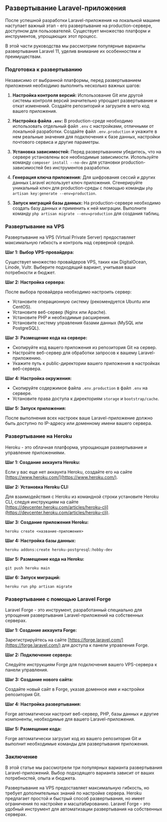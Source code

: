 ## Развертывание Laravel-приложения

После успешной разработки Laravel-приложения на локальной машине наступает важный этап - его развертывание на production-сервере, доступном для пользователей. Существует множество платформ и инструментов, упрощающих этот процесс. 

В этой части руководства мы рассмотрим популярные варианты развертывания Laravel 11, уделив внимание их особенностям и преимуществам.

### Подготовка к развертыванию

Независимо от выбранной платформы, перед развертыванием приложения необходимо выполнить несколько важных шагов:

1. **Настройка контроля версий:** 
    Использование Git или другой системы контроля версий значительно упрощает развертывание и откат изменений. Создайте репозиторий и загрузите в него код вашего приложения.

2. **Настройка файла `.env`:** 
    В production-среде необходимо использовать отдельный файл `.env` с настройками, отличными от локальной разработки. Создайте файл `.env.production` и укажите в нем реальные значения для подключения к базе данных, настройки почтового сервиса и другие параметры.

3. **Установка зависимостей:** 
    Перед развертыванием убедитесь, что на сервере установлены все необходимые зависимости. Используйте команду `composer install --no-dev` для установки production-зависимостей без инструментов разработки.

4. **Генерация ключа приложения:** 
    Для шифрования сессий и других данных Laravel использует ключ приложения. Сгенерируйте уникальный ключ для production-среды с помощью команды `php artisan key:generate --env=production`.

5. **Запуск миграций базы данных:** 
    На production-сервере необходимо создать базу данных и применить к ней миграции. Выполните команду `php artisan migrate --env=production` для создания таблиц.

### Развертывание на VPS

Развертывание на VPS (Virtual Private Server) предоставляет максимальную гибкость и контроль над серверной средой.

**Шаг 1: Выбор VPS-провайдера:**

Существует множество провайдеров VPS, таких как DigitalOcean, Linode, Vultr. Выберите подходящий вариант, учитывая ваши потребности и бюджет.

**Шаг 2: Настройка сервера:**

После выбора провайдера необходимо настроить сервер:
- Установите операционную систему (рекомендуется Ubuntu или CentOS).
- Установите веб-сервер (Nginx или Apache).
- Установите PHP и необходимые расширения.
- Установите систему управления базами данных (MySQL или PostgreSQL).

**Шаг 3: Размещение кода на сервере:**

- Скопируйте код вашего приложения из репозитория Git на сервер.
- Настройте веб-сервер для обработки запросов к вашему Laravel-приложению.
- Укажите путь к public-директории вашего приложения в настройках веб-сервера.

**Шаг 4: Настройка окружения:**

- Скопируйте содержимое файла `.env.production` в файл `.env` на сервере.
- Установите права доступа к директориям `storage` и `bootstrap/cache`.

**Шаг 5: Запуск приложения:**

После выполнения всех настроек ваше Laravel-приложение должно быть доступно по IP-адресу или доменному имени вашего сервера.

### Развертывание на Heroku

Heroku - это облачная платформа, упрощающая развертывание и управление приложениями.

**Шаг 1: Создание аккаунта Heroku:**

Если у вас еще нет аккаунта Heroku, создайте его на сайте [https://www.heroku.com/](https://www.heroku.com/).

**Шаг 2: Установка Heroku CLI:**

Для взаимодействия с Heroku из командной строки установите Heroku CLI, следуя инструкциям на сайте [https://devcenter.heroku.com/articles/heroku-cli](https://devcenter.heroku.com/articles/heroku-cli).

**Шаг 3: Создание приложения Heroku:**

```
heroku create <название-приложения>
```

**Шаг 4: Настройка базы данных:**

```
heroku addons:create heroku-postgresql:hobby-dev
```

**Шаг 5: Размещение кода на Heroku:**

```
git push heroku main
```

**Шаг 6: Запуск миграций:**

```
heroku run php artisan migrate
```

### Развертывание с помощью Laravel Forge

Laravel Forge - это инструмент, разработанный специально для упрощения развертывания Laravel-приложений на собственных серверах.

**Шаг 1: Создание аккаунта Forge:**

Зарегистрируйтесь на сайте [https://forge.laravel.com/](https://forge.laravel.com/) для доступа к панели управления Forge.

**Шаг 2: Подключение сервера:**

Следуйте инструкциям Forge для подключения вашего VPS-сервера к панели управления.

**Шаг 3: Создание нового сайта:**

Создайте новый сайт в Forge, указав доменное имя и настройки репозитория Git.

**Шаг 4: Настройка развертывания:**

Forge автоматически настроит веб-сервер, PHP, базы данных и другие компоненты, необходимые для вашего Laravel-приложения.

**Шаг 5: Размещение кода:**

Forge автоматически загрузит код из вашего репозитория Git и выполнит необходимые команды для развертывания приложения.

### Заключение

В этой статье мы рассмотрели три популярных варианта развертывания Laravel-приложений. Выбор подходящего варианта зависит от ваших потребностей, опыта и бюджета. 

Развертывание на VPS предоставляет максимальную гибкость, но требует дополнительных знаний по настройке сервера. Heroku предлагает простой и быстрый способ развертывания, но имеет ограничения по настройке и масштабированию. Laravel Forge - это удобный инструмент для автоматизации развертывания на собственных серверах.
